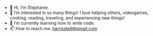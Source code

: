 - 👋 Hi, I’m Stephanie
- 👀 I’m interested in so many things! I love helping others, videogames, cooking, reading, traveling, and experiencing new things! 
- 🌱 I’m currently learning how to write code.
- 📫 How to reach me: harrisste9@gmail.com
